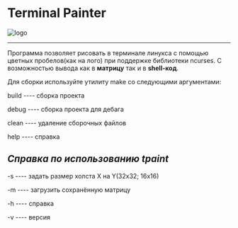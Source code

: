 **Terminal Painter**
=====================
![logo](https://i.ibb.co/L8Zxp2k/screen103.jpg)
***
Программа позволяет рисовать в терминале линукса с помощью цветных пробелов(как на лого) при поддержке библиотеки ncurses.
С возможностью вывода как в **матрицу** так и в **shell-код**.

Для сборки используйте утилиту make со следующими аргументами:

build ---- сборка проекта

debug ---- сборка проекта для дебага

clean ---- удаление сборочных файлов

help  ---- справка

***Справка по использованию tpaint***
-----------------------------------

-s <XxY>  ---- задать размер холста X на Y(32x32; 16x16)

-m <name> ---- загрузить сохранённую матрицу

-h        ---- справка

-v        ---- версия
